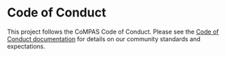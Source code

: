 <!--
SPDX-FileCopyrightText: 2025 Alliander N.V.

SPDX-License-Identifier: CC-BY-4.0
-->
# Code of Conduct

This project follows the CoMPAS Code of Conduct. Please see the [Code of Conduct documentation](https://com-pas.github.io/contributing/#code-of-conduct) for details on our community standards and expectations.